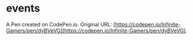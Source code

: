 # events

A Pen created on CodePen.io. Original URL: [https://codepen.io/Infinite-Gamers/pen/dyBVeVG](https://codepen.io/Infinite-Gamers/pen/dyBVeVG).

